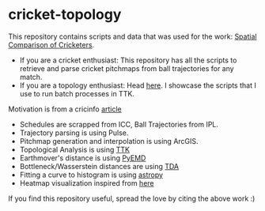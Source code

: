 # cricket-topology

This repository contains scripts and data that was used for the work:  [Spatial Comparison of Cricketers](https://hal.inria.fr/hal-01852138/document/).

- If you are a cricket enthusiast: This repository has all the scripts to retrieve and parse cricket pitchmaps from ball trajectories for any match. 
- If you are a topology enthusiast:  Head [here](https://github.com/kamakshidasan/irrelevant/tree/master/scripts). I showcase the scripts that I use to run batch processes in TTK.

Motivation is from a cricinfo [article](http://www.espncricinfo.com/story/_/id/18411329/why-cricket-proper-metrics-fielding)

- Schedules are scrapped from ICC, Ball Trajectories from IPL.
- Trajectory parsing is using Pulse.
- Pitchmap generation and interpolation is using ArcGIS.
- Topological Analysis is using [TTK](https://topology-tool-kit.github.io/)
- Earthmover's distance is using [PyEMD](https://github.com/wmayner/pyemd)
- Bottleneck/Wasserstein distances are using [TDA](http://www.win.tue.nl/SoCG2015/wp-content/uploads/tutorials/150623_presentation_2.pdf)
- Fitting a curve to histogram is using [astropy](http://www.astropy.org/)
- Heatmap visualization inspired from [here](http://www.racketracer.com/2015/05/12/analytics-of-optimal-2-for-1-strategy-in-nba-basketball/)


If you find this repository useful, spread the love by citing the above work :)
